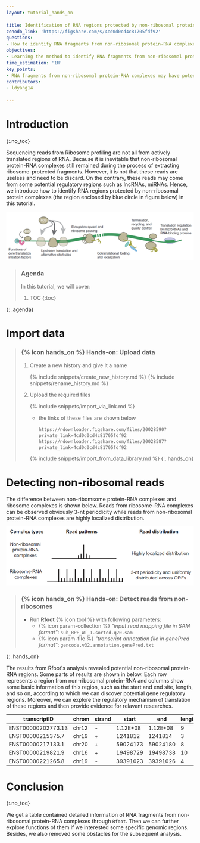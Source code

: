 ```yaml
---
layout: tutorial_hands_on

title: Identification of RNA regions protected by non-ribosomal protein complexes
zenodo_link: 'https://figshare.com/s/4cd0d0cd4c81705fdf92'
questions:
- How to identify RNA fragments from non-ribosomal protein-RNA complexes?
objectives:
- Learning the method to identify RNA fragments from non-ribosomal protein-RNA complexes
time_estimation: '1H'
key_points:
- RNA fragments from non-ribosomal protein-RNA complexes may have potential functions in the cell, but we need to remove them when processing Ribo-seq data analysis.
contributors: 
- ldyang14

---
```



# Introduction
{:.no_toc}

<!-- This is a comment. -->

Sequencing reads from Ribosome profiling are not all from actively translated regions of RNA. Because it is inevitable that non-ribosomal protein-RNA complexes still remained during the process of extracting ribosome-protected fragments. However, it is not that these reads are useless and need to be discard. On the contrary, these reads may come from some potential regulatory regions such as lncRNAs, miRNAs. Hence, we introduce how to identify RNA regions protected by non-ribosomal protein complexes (the region enclosed by blue circle in figure below) in this tutorial.

![Fragments from non-ribosomal protein-RNA complexes](../../images/foot-non-ribosomes/foot_from_non-ribosomes.png "Fragments from non-ribosomal protein-RNA complexes (cited from {% cite ingolia2019ribosome %})")

> ### Agenda
>
> In this tutorial, we will cover:
>
> 1. TOC
> {:toc}
>
{: .agenda}



# Import data

> ### {% icon hands_on %} Hands-on: Upload data
>
> 1. Create a new history and give it a name
>
>    {% include snippets/create_new_history.md %}
>    {% include snippets/rename_history.md %}
>
> 2. Upload the required files
>
>    {% include snippets/import_via_link.md %}
>
>    - the links of these files are shown below
>
>      ```
>      https://ndownloader.figshare.com/files/20028590?private_link=4cd0d0cd4c81705fdf92
>      https://ndownloader.figshare.com/files/20028587?private_link=4cd0d0cd4c81705fdf92
>      ```
>
>    {% include snippets/import_from_data_library.md %}
{:. hands_on}
# Detecting non-ribosomal reads 

The difference between non-ribomsome protein-RNA complexes and ribosome complexes is shown below. Reads from ribosome-RNA complexes can be observed obviously 3-nt periodicity while reads from non-ribosomal protein-RNA complexes are highly localized distribution. 

![Diff non-ribosome and ribosome](../../images/foot-non-ribosomes/diff-of-non-ribosome-foot.png "The difference between non-ribosome protein-RNA complexes and ribosome complexes (cited from {% cite ji2018rfoot %} )")

> ### {% icon hands_on %} Hands-on: Detect reads from non-ribosomes
>
> - Run **Rfoot** {% icon tool %} with following parameters:
>   - {% icon param-collection %} *"input read mapping file in SAM format"*: `sub_RPF_WT_1.sorted.q20.sam`
>   - {% icon param-file %} *"transcript annotation file in genePred format"*: `gencode.v32.annotation.genePred.txt`
>
{: .hands_on}

The results from Rfoot's analysis revealed potential non-ribosomal protein-RNA regions. Some parts of results are shown in below. Each row represents a region from non-ribosomal protein-RNA and columns show some basic information of this region, such as  the start and end site, length, and so on, according to which we can discover potential gene regulatory regions. Moreover, we can explore the regulatory mechanism of translation of these regions and then provide evidence for relavant researches.

| transcriptID       | chrom | strand | start    | end      | length | read.num | max.pos  | max.num | positions                                                    |
| ------------------ | ----- | ------ | -------- | -------- | ------ | -------- | -------- | ------- | ------------------------------------------------------------ |
| ENST00000202773.13 | chr12 | -      | 1.12E+08 | 1.12E+08 | 9      | 88       | 1.12E+08 | 21      | 112408645:1\|112408646:10\|112408647:3\|112408648:7\|112408649:21\|112408650:17\|112408651:17\|112408652:8\|112408653:4\| |
| ENST00000215375.7  | chr19 | +      | 1241812  | 1241814  | 3      | 21       | 1241813  | 14      | 1241812:1\|1241813:14\|1241814:6\|                           |
| ENST00000217133.1  | chr20 | +      | 59024173 | 59024180 | 8      | 15       | 59024174 | 10      | 59024173:2\|59024174:10\|59024175:1\|59024179:1\|59024180:1\| |
| ENST00000219821.9  | chr16 | +      | 19498729 | 19498738 | 10     | 781      | 19498734 | 384     | 19498729:1\|19498730:5\|19498731:11\|19498732:10\|19498733:23\|19498734:384\|19498735:52\|19498736:238\|19498738:57\| |
| ENST00000221265.8  | chr19 | -      | 39391023 | 39391026 | 4      | 13       | 39391025 | 10      | 39391023:1\|39391024:1\|39391025:10\|39391026:1\|            |

# Conclusion

{:.no_toc}

We get a table contained detailed information of RNA fragments from non-ribosomal protein-RNA complexes through `Rfoot`. Then we can further explore functions of them if we interested some specific genomic regions. Besides, we also removed some obstacles for the subsequent analysis.